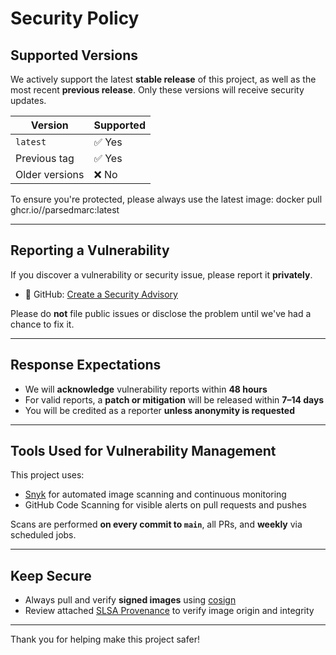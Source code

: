 # Security Policy

## Supported Versions

We actively support the latest **stable release** of this project, as well as the most recent **previous release**. Only these versions will receive security updates.

| Version       | Supported          |
|---------------|--------------------|
| `latest`      | ✅ Yes             |
| Previous tag  | ✅ Yes             |
| Older versions| ❌ No              |

To ensure you're protected, please always use the latest image:
docker pull ghcr.io/<your-org-or-user>/parsedmarc:latest

---

## Reporting a Vulnerability

If you discover a vulnerability or security issue, please report it **privately**.

- 🔐 GitHub: [Create a Security Advisory](https://github.com/mkilijanek/parsedmarc/security/advisories)

Please do **not** file public issues or disclose the problem until we've had a chance to fix it.

---

## Response Expectations

- We will **acknowledge** vulnerability reports within **48 hours**
- For valid reports, a **patch or mitigation** will be released within **7–14 days**
- You will be credited as a reporter **unless anonymity is requested**

---

## Tools Used for Vulnerability Management

This project uses:

- [Snyk](https://snyk.io) for automated image scanning and continuous monitoring
- GitHub Code Scanning for visible alerts on pull requests and pushes

Scans are performed **on every commit to `main`**, all PRs, and **weekly** via scheduled jobs.

---

## Keep Secure

- Always pull and verify **signed images** using [cosign](https://github.com/sigstore/cosign)
- Review attached [SLSA Provenance](https://slsa.dev) to verify image origin and integrity

---

Thank you for helping make this project safer!
